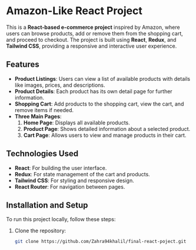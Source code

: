 # Amazon-Like React Project

This is a **React-based e-commerce project** inspired by Amazon, where users can browse products, add or remove them from the shopping cart, and proceed to checkout. The project is built using **React**, **Redux**, and **Tailwind CSS**, providing a responsive and interactive user experience.

## Features
- **Product Listings**: Users can view a list of available products with details like images, prices, and descriptions.
- **Product Details**: Each product has its own detail page for further information.
- **Shopping Cart**: Add products to the shopping cart, view the cart, and remove items if needed.
- **Three Main Pages**:
  1. **Home Page**: Displays all available products.
  2. **Product Page**: Shows detailed information about a selected product.
  3. **Cart Page**: Allows users to view and manage products in their cart.

## Technologies Used
- **React**: For building the user interface.
- **Redux**: For state management of the cart and products.
- **Tailwind CSS**: For styling and responsive design.
- **React Router**: For navigation between pages.

## Installation and Setup
To run this project locally, follow these steps:

1. Clone the repository:
   ```bash
   git clone https://github.com/Zahra94khalil/final-react-poject.git

